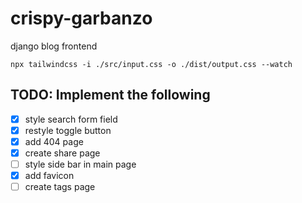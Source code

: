 # crispy-garbanzo

django blog frontend

`npx tailwindcss -i ./src/input.css -o ./dist/output.css --watch`

## TODO: Implement the following

- [x] style search form field
- [x] restyle toggle button
- [x] add 404 page
- [x] create share page
- [ ] style side bar in main page
- [x] add favicon
- [ ] create tags page
